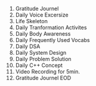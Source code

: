 1. Gratitude Journel
2. Daily Voice Excersize
4. Life Skeleton
5. Daily Tranformation Activites
6. Daily Body Awareness
7. Daily Frequently Used Vocabs
8. Daily DSA
9. Daily System Design
10. Daily Problem Solution
11. Daily C++ Concept
12. Video Recording for 5min.
13. Gratitude Journel EOD
    
